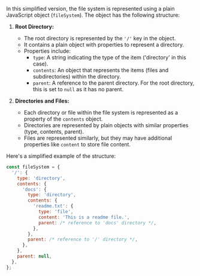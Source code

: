 In this simplified version, the file system is represented using a plain JavaScript object (`fileSystem`). The object has the following structure:

1. **Root Directory:**

   - The root directory is represented by the `'/'` key in the object.
   - It contains a plain object with properties to represent a directory.
   - Properties include:
     - `type`: A string indicating the type of the item ('directory' in this case).
     - `contents`: An object that represents the items (files and subdirectories) within the directory.
     - `parent`: A reference to the parent directory. For the root directory, this is set to `null` as it has no parent.

2. **Directories and Files:**
   - Each directory or file within the file system is represented as a property of the `contents` object.
   - Directories are represented by plain objects with similar properties (type, contents, parent).
   - Files are represented similarly, but they may have additional properties like `content` to store file content.

Here's a simplified example of the structure:

```javascript
const fileSystem = {
  '/': {
    type: 'directory',
    contents: {
      'docs': {
        type: 'directory',
        contents: {
          'readme.txt': {
            type: 'file',
            content: 'This is a readme file.',
            parent: /* reference to 'docs' directory */,
          },
        },
        parent: /* reference to '/' directory */,
      },
    },
    parent: null,
  },
};
```
